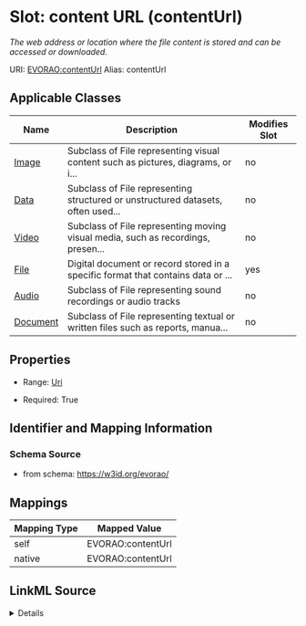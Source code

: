 

# Slot: content URL (contentUrl) 


_The web address or location where the file content is stored and can be accessed or downloaded._





URI: [EVORAO:contentUrl](https://w3id.org/evorao/contentUrl)
Alias: contentUrl

<!-- no inheritance hierarchy -->





## Applicable Classes

| Name | Description | Modifies Slot |
| --- | --- | --- |
| [Image](Image.md) | Subclass of File representing visual content such as pictures, diagrams, or i... |  no  |
| [Data](Data.md) | Subclass of File representing structured or unstructured datasets, often used... |  no  |
| [Video](Video.md) | Subclass of File representing moving visual media, such as recordings, presen... |  no  |
| [File](File.md) | Digital document or record stored in a specific format that contains data or ... |  yes  |
| [Audio](Audio.md) | Subclass of File representing sound recordings or audio tracks |  no  |
| [Document](Document.md) | Subclass of File representing textual or written files such as reports, manua... |  no  |







## Properties

* Range: [Uri](Uri.md)

* Required: True





## Identifier and Mapping Information







### Schema Source


* from schema: https://w3id.org/evorao/




## Mappings

| Mapping Type | Mapped Value |
| ---  | ---  |
| self | EVORAO:contentUrl |
| native | EVORAO:contentUrl |




## LinkML Source

<details>
```yaml
name: contentUrl
description: The web address or location where the file content is stored and can
  be accessed or downloaded.
title: content URL
from_schema: https://w3id.org/evorao/
rank: 1000
alias: contentUrl
domain_of:
- File
range: uri
required: true
multivalued: false

```
</details>